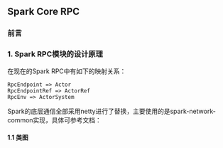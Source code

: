 ## Spark Core RPC

### 前言

### 1. Spark RPC模块的设计原理
在现在的Spark RPC中有如下的映射关系：
```
RpcEndpoint => Actor
RpcEndpointRef => ActorRef
RpcEnv => ActorSystem
```
Spark的底层通信全部采用netty进行了替换，主要使用的是spark-network-common实现，具体可参考文档：

#### 1.1 类图

